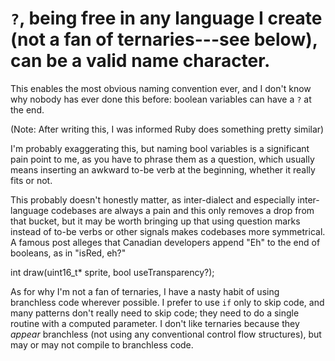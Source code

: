 # `?`, being free in any language I create (not a fan of ternaries---see below), can be a valid name character.

This enables the most obvious naming convention ever, and I don't know why nobody has ever done this before: boolean variables can have a `?` at the end.

(Note: After writing this, I was informed Ruby does something pretty similar)

I'm probably exaggerating this, but naming bool variables is a significant pain point to me, as you have to phrase them as a question, which usually means inserting an awkward to-be verb at the beginning, whether it really fits or not.

This probably doesn't honestly matter, as inter-dialect and especially inter-language codebases are always a pain and this only removes a drop from that bucket, but it may be worth bringing up that using question marks instead of to-be verbs or other signals makes codebases more symmetrical. A famous post alleges that Canadian developers append "Eh" to the end of booleans, as in "isRed, eh?"

int draw(uint16\_t* sprite, bool useTransparency?);

As for why I'm not a fan of ternaries, I have a nasty habit of using branchless code wherever possible. I prefer to use `if` only to skip code, and many patterns don't really need to skip code; they need to do a single routine with a computed parameter. I don't like ternaries because they *appear* branchless (not using any conventional control flow structures), but may or may not compile to branchless code.
